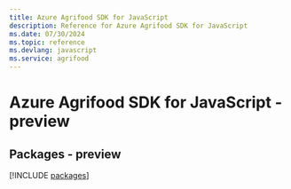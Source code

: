 ```yaml
---
title: Azure Agrifood SDK for JavaScript
description: Reference for Azure Agrifood SDK for JavaScript
ms.date: 07/30/2024
ms.topic: reference
ms.devlang: javascript
ms.service: agrifood
---
```

# Azure Agrifood SDK for JavaScript - preview
## Packages - preview
[!INCLUDE [packages](agrifood-index.md)]
